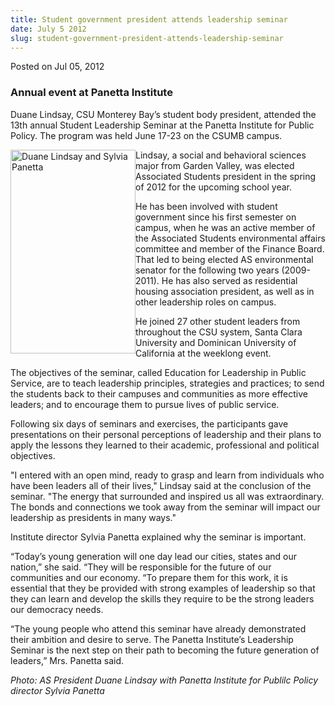 ```yaml
---
title: Student government president attends leadership seminar
date: July 5 2012
slug: student-government-president-attends-leadership-seminar
---
```


 



<span class="date">Posted on Jul 05, 2012    </span>
<h3>Annual event at Panetta Institute</h3>
<p>Duane Lindsay, CSU Monterey Bay&#x2019;s student body president,
attended the 13th annual Student Leadership Seminar at the Panetta
Institute for Public Policy. The program was held June 17-23 on the
CSUMB campus.</p>
<p><img alt="Duane Lindsay and Sylvia Panetta" src="https://news.csumb.edu/sites/default/files/65/attachments/news/images/lindsay_and_panetta_sm.jpg" style="float:left; width:200px; height:326px">Lindsay, a social
and behavioral sciences major from Garden Valley, was elected
Associated Students president in the spring of 2012 for the
upcoming school year.</img></p>
<p>He has been involved with student government since his first
semester on campus, when he was an active member of the Associated
Students environmental affairs committee and member of the Finance
Board. That led to being elected AS environmental senator for the
following two years (2009-2011). He has also served as residential
housing association president, as well as in other leadership roles
on campus.</p>
<p>He joined 27 other student leaders from throughout the CSU
system, Santa Clara University and Dominican University of
California at the weeklong event.</p>
<p>The objectives of the seminar, called Education for Leadership
in Public Service, are to teach leadership principles, strategies
and practices; to send the students back to their campuses and
communities as more effective leaders; and to encourage them to
pursue lives of public service.</p>
<p>Following six days of seminars and exercises, the participants
gave presentations on their personal perceptions of leadership and
their plans to apply the lessons they learned to their academic,
professional and political objectives.</p>
<p>&quot;I entered with an open mind, ready to grasp and learn from
individuals who have been leaders all of their lives,&quot; Lindsay said
at the conclusion of the seminar. &quot;The energy that surrounded and
inspired us all was extraordinary. The bonds and connections we
took away from the seminar will impact our leadership as presidents
in many ways.&quot;</p>
<p>Institute director Sylvia Panetta explained why the seminar is
important.</p>
<p>&#x201C;Today&#x2019;s young generation will one day lead our cities, states
and our nation,&#x201D; she said. &#x201C;They will be responsible for the future
of our communities and our economy. &#x201C;To prepare them for this work,
it is essential that they be provided with strong examples of
leadership so that they can learn and develop the skills they
require to be the strong leaders our democracy needs.</p>
<p>&#x201C;The young people who attend this seminar have already
demonstrated their ambition and desire to serve. The Panetta
Institute&#x2019;s Leadership Seminar is the next step on their path to
becoming the future generation of leaders,&#x201D; Mrs. Panetta said.</p>
<p><em>Photo: AS President Duane Lindsay with Panetta Institute for
Publilc Policy director Sylvia Panetta &#xA0;</em></p>





```
